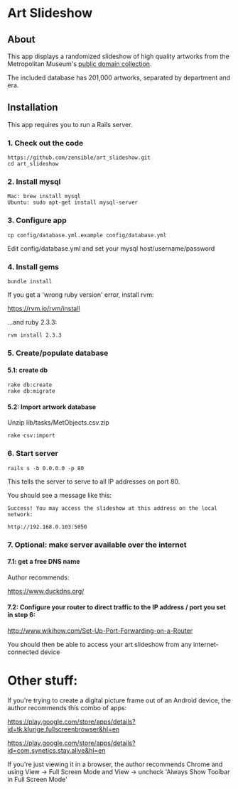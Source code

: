
# Art Slideshow

## About

This app displays a randomized slideshow of high quality artworks from the Metropolitan Museum's [public domain collection](http://www.metmuseum.org/about-the-met/policies-and-documents/image-resources).

The included database has 201,000 artworks, separated by department and era.

## Installation

This app requires you to run a Rails server.

### 1. Check out the code

```
https://github.com/zensible/art_slideshow.git
cd art_slideshow
```

### 2. Install mysql

```
Mac: brew install mysql
Ubuntu: sudo apt-get install mysql-server
```

### 3. Configure app

```
cp config/database.yml.example config/database.yml
```

Edit config/database.yml and set your mysql host/username/password

### 4. Install gems

```
bundle install
```

If you get a 'wrong ruby version' error, install rvm:

https://rvm.io/rvm/install

...and ruby 2.3.3:

```
rvm install 2.3.3
```

### 5. Create/populate database

#### 5.1: create db

```
rake db:create
rake db:migrate
```

#### 5.2: Import artwork database

Unzip lib/tasks/MetObjects.csv.zip

```
rake csv:import
```

### 6. Start server

```
rails s -b 0.0.0.0 -p 80
```

This tells the server to serve to all IP addresses on port 80.

You should see a message like this:

```
Success! You may access the slideshow at this address on the local network:

http://192.168.0.103:5050
```


### 7. Optional: make server available over the internet

#### 7.1: get a free DNS name

Author recommends:

https://www.duckdns.org/

#### 7.2: Configure your router to direct traffic to the IP address / port you set in step 6:

http://www.wikihow.com/Set-Up-Port-Forwarding-on-a-Router

You should then be able to access your art slideshow from any internet-connected device

# Other stuff:

If you're trying to create a digital picture frame out of an Android device, the author recommends this combo of apps:

https://play.google.com/store/apps/details?id=tk.klurige.fullscreenbrowser&hl=en

https://play.google.com/store/apps/details?id=com.synetics.stay.alive&hl=en

If you're just viewing it in a browser, the author recommends Chrome and using View -> Full Screen Mode and View -> uncheck 'Always Show Toolbar in Full Screen Mode'